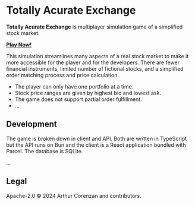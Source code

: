 # Totally Acurate Exchange

**Totally Acurate Exchange** is multiplayer simulation game of a simplified stock market.

[**Play Now!**](https://totallyacurateexchange.crz.li)

This simulation streamlines many aspects of a real stock market to make it more accessible for the player and for the developers. There are fewer financial instruments, limited number of fictional stocks, and a simplified order matching process and price calculation.

- The player can only have one portfolio at a time.
- Stock price ranges are given by highest bid and lowest ask.
- The game does not support partial order fulfillment.
- ...

## Development

The game is broken down in client and API. Both are written in TypeScript but the API runs on Bun and the client is a React application bundled with Parcel. The database is SQLite.

...

## Legal

Apache-2.0 ©️ 2024 Arthur Corenzan and contributors.
